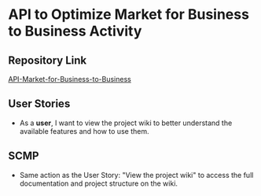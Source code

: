# API to Optimize Market for Business to Business Activity

## Repository Link
[API-Market-for-Business-to-Business](https://github.com/hugosilva12/API-Market-for-Business-to-Business-/edit/master/README.MD)

## User Stories
- As a **user**, I want to view the project wiki to better understand the available features and how to use them.

## SCMP
- Same action as the User Story: "View the project wiki" to access the full documentation and project structure on the wiki.

